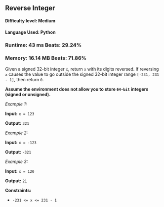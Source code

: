 ## Reverse Integer

#### **Difficulty level:** Medium

#### **Language Used:** Python

### Runtime: 43 ms **Beats: 29.24%**
### Memory: 16.14 MB **Beats: 71.86%**

Given a signed 32-bit integer `x`, return `x` with its digits reversed. If reversing `x` causes the value to go outside the signed 32-bit integer range `[-231, 231 - 1]`, then return `0`.

**Assume the environment does not allow you to store `64-bit` integers (signed or unsigned).**

*Example 1:*

**Input:** `x = 123`

**Output:** `321`

*Example 2:*

**Input:** `x = -123`

**Output:** -`321`

*Example 3:*

**Input:** `x = 120`

**Output:** `21`

**Constraints:**

- `-231 <= x <= 231 - 1`